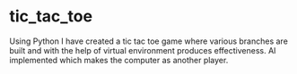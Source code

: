 # tic_tac_toe

Using Python I have created a tic tac toe game where various branches are built and with the help of virtual environment produces effectiveness. 
AI implemented which makes the computer as another player.
